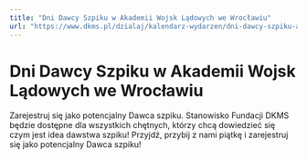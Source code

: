 ```yaml
---
title: "Dni Dawcy Szpiku w Akademii Wojsk Lądowych we Wrocławiu"
url: "https://www.dkms.pl/dzialaj/kalendarz-wydarzen/dni-dawcy-szpiku-akademii-wojsk-ladowych-we-wroclawiu-2024"
---
```


# Dni Dawcy Szpiku w Akademii Wojsk Lądowych we Wrocławiu

Zarejestruj się jako potencjalny Dawca szpiku. Stanowisko Fundacji DKMS będzie dostępne dla wszystkich chętnych, którzy chcą dowiedzieć się czym jest idea dawstwa szpiku! Przyjdź, przybij z nami piątkę i zarejestruj się jako potencjalny Dawca szpiku!



